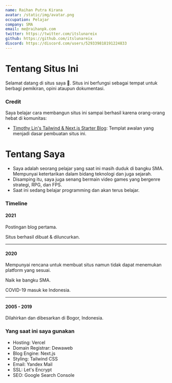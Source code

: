 ```yaml
---
name: Raihan Putra Kirana
avatar: /static/img/avatar.png
occupation: Pelajar
company: SMA
email: me@raihanpk.com
twitter: https://twitter.com/itslunareix
github: https://github.com/itslunareix
discord: https://discord.com/users/529339818191224833
---
```


# Tentang Situs Ini

Selamat datang di situs saya 👋. Situs ini berfungsi sebagai tempat untuk berbagi pemikiran, opini ataupun dokumentasi.

### Credit

Saya belajar cara membangun situs ini sampai berhasil karena orang-orang hebat di komunitas:

- [Timothy Lin's Tailwind & Next.js Starter Blog](https://github.com/timlrx/tailwind-nextjs-starter-blog): Templat awalan yang menjadi dasar pembuatan situs ini.

# Tentang Saya

- Saya adalah seorang pelajar yang saat ini masih duduk di bangku SMA. Mempunyai ketertarikan dalam bidang teknologi dan juga sejarah.
- Disamping itu, saya juga senang bermain video games yang bergenre strategi, RPG, dan FPS.
- Saat ini sedang belajar programming dan akan terus belajar.

### Timeline

#### 2021

Postingan blog pertama.

Situs berhasil dibuat & diluncurkan.

---

#### 2020

Mempunyai rencana untuk membuat situs namun tidak dapat menemukan platform yang sesuai.

Naik ke bangku SMA.

COVID-19 masuk ke Indonesia.

---

#### 2005 - 2019

Dilahirkan dan dibesarkan di Bogor, Indonesia.

### Yang saat ini saya gunakan

- Hosting: Vercel
- Domain Registrar: Dewaweb
- Blog Engine: Next.js
- Styling: Tailwind CSS
- Email: Yandex Mail
- SSL: Let's Encrypt
- SEO: Google Search Console